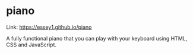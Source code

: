 # piano

Link: https://essey1.github.io/piano

A fully functional piano that you can play with your keyboard using HTML, CSS and JavaScript.
